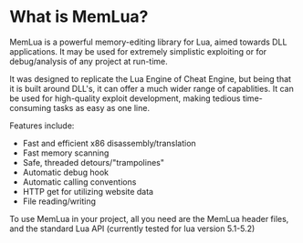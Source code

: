 # What is MemLua?
MemLua is a powerful memory-editing library for Lua, aimed towards DLL applications.
It may be used for extremely simplistic exploiting or for debug/analysis of any project at run-time.

It was designed to replicate the Lua Engine of Cheat Engine, but being
that it is built around DLL's, it can offer a much wider range of capablities.
It can be used for high-quality exploit development,
making tedious time-consuming tasks as easy as one line.

Features include:
- Fast and efficient x86 disassembly/translation
- Fast memory scanning
- Safe, threaded detours/"trampolines"
- Automatic debug hook
- Automatic calling conventions
- HTTP get for utilizing website data
- File reading/writing

To use MemLua in your project, all you need are the
MemLua header files, and the standard Lua API
(currently tested for lua version 5.1-5.2)


